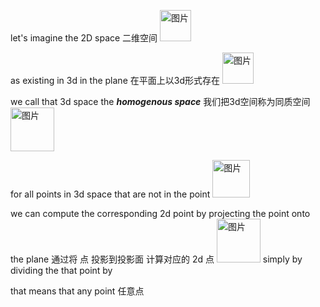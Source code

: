 let's imagine the 2D space 二维空间 <img width="50" alt="图片" src="https://user-images.githubusercontent.com/31954987/226625664-50be302d-6206-4510-8abf-cea66d4fc5bd.png">

as existing in 3d in the plane 在平面上以3d形式存在 <img width="50" alt="图片" src="https://user-images.githubusercontent.com/31954987/226649896-50b41bb5-ed2d-4f2b-8a09-69755c27122d.png">

we call that 3d space the ***homogenous space*** 我们把3d空间称为同质空间 <img width="70" alt="图片" src="https://user-images.githubusercontent.com/31954987/226650516-3f387cfd-301b-41ee-a387-4b47cad896aa.png"> 

for all points in 3d space that are not in the point  <img width="60" alt="图片" src="https://user-images.githubusercontent.com/31954987/226649896-50b41bb5-ed2d-4f2b-8a09-69755c27122d.png"> 

we can compute the corresponding 2d point by projecting the point onto the plane 通过将 点 投影到投影面 计算对应的 2d 点 <img width="70" alt="图片" src="https://user-images.githubusercontent.com/31954987/226649896-50b41bb5-ed2d-4f2b-8a09-69755c27122d.png"> simply by dividing the that point by

that means that any point 任意点
